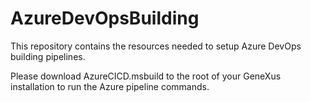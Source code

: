 # AzureDevOpsBuilding

This repository contains the resources needed to setup Azure DevOps building pipelines.

Please download AzureCICD.msbuild to the root of your GeneXus installation to run the Azure pipeline commands. 
